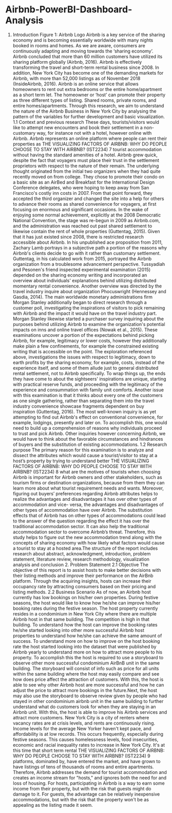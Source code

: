 # Airbnb-PowerBI-Dashboard-Analysis

1. Introduction Figure 1: Airbnb Logo Airbnb is a key service of the sharing economy and is becoming essentially worldwide with many nights booked in rooms and homes. As we are aware, consumers are continuously adapting and moving towards the ‘sharing economy’. Airbnb concluded that more than 60 million customers have utilized its sharing platform globally (Airbnb, 2016). Airbnb is effectively transforming the travel and short-term rental business since 2008. In addition, New York City has become one of the demanding markets for Airbnb, with more than 52,000 listings as of November 2018 (InsideAirbnb, 2016). Airbnb is an online service that allows homeowners to rent out extra bedrooms or the entire home/apartment as a short term let. The homeowner or ‘host’ can promote their property as three different types of listing. Shared rooms, private rooms, and entire homes/apartments. Through this research, we aim to understand the nature of the Airbnb Business in New York City by analysing the pattern of the variables for further development and basic visualization. 1.1 Context and previous research These days, tourists/visitors would like to attempt new encounters and book their settlement in a non-customary way, for instance not with a hotel, however online with Airbnb. Airbnb represents an online platform where people can rent their properties as
THE VISUALIZING FACTORS OF AIRBNB: WHY DO PEOPLE CHOOSE TO STAY WITH AIRBNB? (IST2234) 7 tourist accommodation without having the standard amenities of a hotel. Airbnb grew quick, despite the fact that voyagers must place their trust in the settlement proprietors with respect to the nature of their remain. The underlying thought originated from the initial two organizers when they had quite recently moved on from college. They chose to promote their condo on a basic site as an AirBed and Breakfast for the International Design Conference delegates, who were hoping to keep away from San Francisco's costly inn costs in 2007. From that point forward, they accepted the third organizer and changed the site into a help for others to advance their rooms as shared convenience for voyagers, at first focusing on enormous and significant occasions. In the wake of enjoying some normal achievement, explicitly at the 2008 Democratic National Convention, the stage was re-begun in 2009 as Airbnb.com, and the administration was reached out past shared settlement to likewise contain the rent of whole properties (Guttentag, 2015). Given that it has just existed since 2008, there is restricted research accessible about Airbnb. In his unpublished ace proposition from 2011, Zachary Lamb portrays in a subjective path a portion of the reasons why Airbnb's clients decide to go with it rather than customary settlement. Guttentag, in his calculated work from 2015, portrayed the Airbnb organization from a troublesome advancement perspective. Tussyadiah and Pesonen's friend inspected experimental examination (2015) depended on the sharing economy writing and incorporated an overview about individuals' explanations behind utilizing distributed momentary rental convenience. Another overview was directed by the travel industry inquire about organization Phocuswright (Hennessey and Gasdia, 2014). The main worldwide monetary administrations firm Morgan Stanley additionally began to direct research through a customer poll, investigating the inspirations of visitors to pick remaining with Airbnb and the impact it would have on the travel industry part. Morgan Stanley likewise started a purchaser survey inquiring about the purposes behind utilizing Airbnb to examine the organization's potential impacts on inns and online travel offices (Nowak et al., 2015). These examinations uncover a portion of the expectations behind picking Airbnb, for example, legitimacy or lower costs, however they additionally make plain a few confinements, for example the constrained existing writing that is accessible on the point. The exploration referenced above, investigations the issues with respect to legitimacy, down to earth profits by the sharing economy, for example, costs, instead of the experience itself, and some of them allude just to general distributed rental settlement, not to Airbnb specifically. To wrap things up, the ends they have come to about the sightseers' inspirations are unique, starting with practical reserve funds, and proceeding with the legitimacy of the experience and consummation with family unit comforts. Another issue with this examination is that it thinks about every one of the customers as one single gathering, rather than separating them into the travel industry convenience showcase fragments dependent on buy inspiration (Guttentag, 2016). The most well-known inquiry is as yet attempting to find out Airbnb's effect on conventional convenience, for example, lodgings, presently and later on. To accomplish this, one would need to build up a comprehension of reasons why individuals proceed to trust and pick Airbnb. Other inquiries however concerning Airbnb, we would have to think about the favorable circumstances and hindrances of buyers and the substitution of existing accommodations. 1.2 Research purpose The primary reason for this examination is to analyze and dissect the attributes which would cause a tourist/visitor to stay at a host’s property by trying to understand better
THE VISUALIZING FACTORS OF AIRBNB: WHY DO PEOPLE CHOOSE TO STAY WITH AIRBNB? (IST2234) 8 what are the motives of tourists when choosing Airbnb is important for Airbnb owners and other stakeholders, such as tourism firms or destination organizations, because from them they can learn more about what tourist requirement needs and wants. Moreover, figuring out buyers’ preferences regarding Airbnb attributes helps to realize the advantages and disadvantages it has over other types of accommodation and vice- versa, the advantages and disadvantages of other types of accommodation have over Airbnb. The substitution effects that of Airbnb has on other types of accommodations could lead to the answer of the question regarding the effect it has over the traditional accommodation sector. It can also help the traditional accommodation sector to overcome Airbnb’s threat. Therefore, this study helps to figure out the new accommodation trend along with the concepts of sharing economy with how likely what factors would cause a tourist to stay at a hosted area.The structure of the report includes research about abstract, acknowledgment, introduction, problem statement, literature review, research methodology, visualization analysis and conclusion 2. Problem Statement 2.1 Objective The objective of this report is to assist hosts to make better decisions with their listing methods and improve their performance on the AirBnb platform. Through the acquiring insights, hosts can increase their occupancy rate by attracting consumers based on their pricing and listing methods. 2.2 Business Scenario As of now, an Airbnb host currently has low bookings on his/her own properties. During festive seasons, the host would like to know how he/she can improve his/her booking rates during the festive season. The host property currently resides in a condominium in New York City where there are multiple Airbnb host in that same building. The competition is high in that building. To understand how the host can improve the booking rates he/she started looking into other more successful Airbnb host properties to understand how he/she can achieve the same amount of success. To understand more on how to improve on the host booking rate the host started looking into the dataset that were published by Airbnb yearly to understand more on how to attract more people to his property. To accomplish this the host is required to use a storyboard to observe other more successful condominium AirBnB unit in the same building. The storyboard will consist of info such as price for all units within the same building where the host may easily compare and see how does price affect the attraction of customers. With this, the host is able to see why other Airbnb host are more successful and how he can adjust the price to attract more bookings in the future.Next, the host may also use the storyboard to observe review given by people who had stayed in other condominium airbnb unit in the same building to further understand what do customers look for when they are staying in an Airbnb unit. With this, the host is able to improve his Airbnb services and attract more customers. New York City is a city of renters where vacancy rates are at crisis levels, and rents are continuously rising. Income levels for the average New Yorker haven't kept pace, and affordability is at low records. This occurs frequently, especially during festive seasons. This causes homelessness levels, food insecurities, economic and racial inequality rates to increase in New York City. It's at this time that short term rental
THE VISUALIZING FACTORS OF AIRBNB: WHY DO PEOPLE CHOOSE TO STAY WITH AIRBNB? (IST2234) 9 platforms, dominated by, have entered the market, and have grown to have listings of tens of thousands of rooms and entire apartments. Therefore, Airbnb addresses the demand for tourist accommodation and creates an income stream for "hosts," and ignores both the need for and loss of housing. For hosts, participating in Airbnb is a way to earn some income from their property, but with the risk that guests might do damage to it. For guests, the advantage can be relatively inexpensive accommodations, but with the risk that the property won't be as appealing as the listing made it seem.
